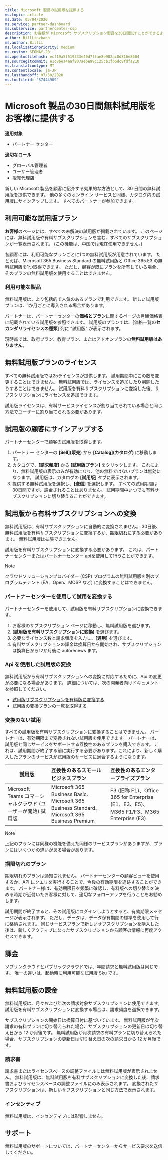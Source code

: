 ```yaml
---
title: Microsoft 製品の試用版を提供する
ms.topic: article
ms.date: 05/04/2020
ms.service: partner-dashboard
ms.subservice: partnercenter-csp
description: お客様が Microsoft サブスクリプション製品を30日間試すことができるようにします。 他の多くのオンラインサービスと同様に、カタログの無料試用版にサインアップします。
author: BillLinzbach
ms.author: BillLi
ms.localizationpriority: medium
ms.custom: SEOMAY.20
ms.openlocfilehash: ecf19a5f519333e40d7f5ae8e982ac8d816e8604
ms.sourcegitcommit: e1c8bea4aaf807aebe99c125cb1fb6dc8fdfa210
ms.translationtype: MT
ms.contentlocale: ja-JP
ms.lasthandoff: 07/30/2020
ms.locfileid: "87444909"
---
```

# <a name="give-customers-30-day-free-trials-of-microsoft-products"></a>Microsoft 製品の30日間無料試用版をお客様に提供する

**適用対象**

- パートナー センター

**適切なロール**
-   グローバル管理者 
-   ユーザー管理者
-   販売代理店

新しい Microsoft 製品を顧客に紹介する効果的な方法として、30 日間の無料試用版を提供できます。 他の多くのオンライン サービスと同様、カタログ内の試用版にサインアップします。 すべてのパートナーが参加できます。

## <a name="available-trial-offers"></a>利用可能な試用版プラン

**お客様**のページには、すべての未解決の試用版が掲載されています。 このページには、無料試用版や有料サブスクリプションを含む、すべてのサブスクリプションが一覧表示されます。 (この機能は、中国では現在使用できません。)

各顧客には、利用可能なプランごとに1つの無料試用版が用意されています。 たとえば、Microsoft 365 Business Standard の無料試用版と Office 365 E3 の無料試用版を1つ取得できます。 ただし、顧客が既にプランを所有している場合、そのプランの無料試用版を使用することはできません。

### <a name="available-products"></a>利用可能な製品

無料試用版は、より包括的で人気のあるプランで利用できます。 新しい試用版プランは、1か月ごとに導入される場合があります。

パートナーは、パートナーセンターの**価格とプラン**に関するページの月額価格表に記載されている試用版を参照できます。 試用版のプランでは、[価格一覧の**セカンダリライセンスの種類**] 列に "試用版" が表示されます。

現時点では、政府プラン、教育プラン、またはアドオンプランの**無料試用版はありません**。

## <a name="licenses-for-free-trial-offers"></a>無料試用版プランのライセンス

すべての無料試用版では25ライセンスが提供します。 試用期間中にこの数を変更することはできません。 無料試用版では、ライセンスを追加したり削除したりすることはできません。 試用版を有料サブスクリプションに変換した後、サブスクリプションにライセンスを追加できます。

試用版ライセンスは、有料サービスライセンスが割り当てられている場合と同じ方法でユーザーに割り当てられる必要があります。

## <a name="sign-customers-up-for-trials"></a>試用版の顧客にサインアップする

パートナーセンターで顧客の試用版を取得します。

1. パートナー センターの **[Sell]\(販売\)** から **[Catalog]\(カタログ\)** に移動します。 
2. カタログで、**[請求頻度]** から **[試用版プラン]** をクリックします。 これにより、無料試用版の表示のみが有効になり、他の無料ではないプランは無効になります。 試用版は、カタログの **[試用版]** タブに表示されます。
3. 提供する無料試用版を選択し、**[送信]** を選択します。 すべての試用期間は30日間ですが、課金されることはありません。 試用期間中いつでも有料サブスクリプションに切り替えることができます。

## <a name="converting-trials-to-paid-subscriptions"></a>試用版から有料サブスクリプションへの変換

無料試用版は、有料サブスクリプションに自動的に変換されません。 30日後、無料試用版を有料サブスクリプションに変換するか、[期限切れ](#expiring-offers)にする必要があります。 無料試用版は拡張できません。

試用版を有料サブスクリプションに変換する必要があります。 これは、パートナーセンターまたは[パートナーセンター api](#convert-trials-using-apis)[を使用して](#convert-trials-using-partner-center)行うことができます。

> [!NOTE]
> クラウドソリューションプロバイダー (CSP) プログラムの無料試用版を別のプログラムテナント (EA、Open、MOSP など) に変換することはできません。

### <a name="convert-trials-using-partner-center"></a>パートナーセンターを使用して試用を変換する

パートナーセンターを使用して、試用版を有料サブスクリプションに変換できます。

1. お客様のサブスクリプション ページに移動し、無料試用版を選びます。
2. **[試用版を有料サブスクリプションに変換]** を選びます。
3. 必要なライセンス数と請求頻度を入力し、**[適用]** を選びます。
4. 有料サブスクリプションの課金は換算日から開始され、サブスクリプションは換算日から12か月後に autorenews ます。 

### <a name="convert-trials-using-apis"></a>Api を使用した試用版の変換

無料試用版から有料サブスクリプションへの変換に対応するために、Api の変更が必要になる場合があります。 詳細については、次の開発者向けドキュメントを参照してください。

- [試用版サブスクリプションを有料版に変換する](https://docs.microsoft.com/partner-center/develop/convert-a-trial-subscription-to-paid)
- [試用版の変換プランの一覧を取得する](https://docs.microsoft.com/partner-center/develop/get-a-list-of-trial-conversion-offers)

### <a name="trials-without-conversions"></a>変換のない試用

すべての試用版を有料サブスクリプションに変換することはできません。 パートナーは、有効期限まで変換されない試用版を使用できます。 パートナーは、試用版と同じサービスをサポートする互換性のあるプランを購入できます。  これは、試用期間が終了する前に実行する必要があります。これにより、新しく購入したプランのサービスが試用版のサービスに適合するようになります。 

|**試用版**   |**互換性のあるスモールビジネスプラン**   |**互換性のあるエンタープライズプラン**   |
|----------------------------|:---------------------------------|:------------------------------------------|
|Microsoft Teams コマーシャルクラウド (ユーザーが開始) 試用版   |Microsoft 365 Business Basic、Microsoft 365 Business Standard、Microsoft 365 Business Premium   | F3 (旧称 F1)、Office 365 for Enterprise (E1、E3、E5)、M365 F1/F3、M365 Enterprise (E3)   |

>[!NOTE]
>上記のプランには同様の機能を備えた同様のサービスプランがありますが、プランにはいくつかの違いがある場合があります。

### <a name="expiring-offers"></a>期限切れのプラン

期限切れのプランは通知されません。 パートナーセンターの顧客ビューを使用するか、API にクエリを実行することで、今後の有効期限を追跡することができます。 パートナー様は、有効期限日を頻繁に確認し、有料版への切り替えを決める時期が近付いたお客様に対して、適切なフォローアップを行うことをお勧めします。

試用期間が終了すると、その試用版にログインしようとすると、有効期限メッセージが表示されます。 ただし、データは、データ保有期間の標準を使用して行に格納されます。 同じサービスプランで新しいサブスクリプションを購入した後は、新しくアクティブになったサブスクリプションから顧客の情報に再度アクセスできます。

## <a name="billing"></a>課金

ソブリンクラウドとパブリッククラウドでは、年間請求と無料試用版は同じです。 唯一の違いは、起動時に利用可能な試用版 Sku です。

## <a name="billing-for-free-trials"></a>無料試用版の課金

無料試用版は、月々および年次の請求対象サブスクリプションに使用できます。 試用版を有料サブスクリプションに変換する場合は、請求頻度を選択できます。

サブスクリプションの開始日は換算日付に基づいています。 無料試用版が年次請求の有料プランに切り替えられた場合、サブスクリプションの更新日は切り替え日から 12 か月後です。 無料試用版が月次請求の有料プランに切り替えられた場合、サブスクリプションの更新日は切り替え日の次の請求日から 12 か月後です。

### <a name="invoices"></a>請求書

請求書またはライセンスベースの調整ファイルには無料試用版が表示されません。 無料試用版は、無料試用版を有料サブスクリプションに変換した後、請求書およびライセンスベースの調整ファイルにのみ表示されます。 変換されたサブスクリプションは、新しいサブスクリプションと同じ方法で表示されます。

### <a name="incentives"></a>インセンティブ

無料試用版は、インセンティブには影響しません。

## <a name="support"></a>サポート

無料試用版のサポートについては、パートナーセンターからサービス要求を送信してください。
